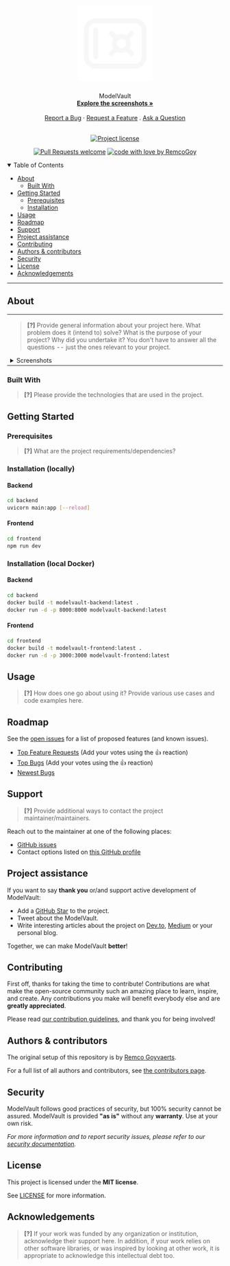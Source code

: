 <h1 align="center">
  <a href="https://github.com/RemcoGoy/ModelVault">
    <!-- Please provide path to your logo here -->
    <img src="docs/images/logo.svg" alt="Logo" width="175" height="175">
  </a>
</h1>

<div align="center">
  ModelVault
  <br />
  <a href="#about"><strong>Explore the screenshots »</strong></a>
  <br />
  <br />
  <a href="https://github.com/RemcoGoy/ModelVault/issues/new?assignees=&labels=bug&template=01_BUG_REPORT.md&title=bug%3A+">Report a Bug</a>
  ·
  <a href="https://github.com/RemcoGoy/ModelVault/issues/new?assignees=&labels=enhancement&template=02_FEATURE_REQUEST.md&title=feat%3A+">Request a Feature</a>
  .
  <a href="https://github.com/RemcoGoy/ModelVault/issues/new?assignees=&labels=question&template=04_SUPPORT_QUESTION.md&title=support%3A+">Ask a Question</a>
</div>

<div align="center">
<br />

[![Project license](https://img.shields.io/github/license/RemcoGoy/ModelVault.svg?style=flat-square)](LICENSE)

[![Pull Requests welcome](https://img.shields.io/badge/PRs-welcome-ff69b4.svg?style=flat-square)](https://github.com/RemcoGoy/ModelVault/issues?q=is%3Aissue+is%3Aopen+label%3A%22help+wanted%22)
[![code with love by RemcoGoy](https://img.shields.io/badge/%3C%2F%3E%20with%20%E2%99%A5%20by-RemcoGoy-ff1414.svg?style=flat-square)](https://github.com/RemcoGoy)

</div>

<details open="open">
<summary>Table of Contents</summary>

- [About](#about)
  - [Built With](#built-with)
- [Getting Started](#getting-started)
  - [Prerequisites](#prerequisites)
  - [Installation](#installation)
- [Usage](#usage)
- [Roadmap](#roadmap)
- [Support](#support)
- [Project assistance](#project-assistance)
- [Contributing](#contributing)
- [Authors & contributors](#authors--contributors)
- [Security](#security)
- [License](#license)
- [Acknowledgements](#acknowledgements)

</details>

---

## About

<table><tr><td>

> **[?]**
> Provide general information about your project here.
> What problem does it (intend to) solve?
> What is the purpose of your project?
> Why did you undertake it?
> You don't have to answer all the questions -- just the ones relevant to your project.

<details>
<summary>Screenshots</summary>
<br>

> **[?]**
> Please provide your screenshots here.

|                               Home Page                               |                               Login Page                               |
| :-------------------------------------------------------------------: | :--------------------------------------------------------------------: |
| <img src="docs/images/screenshot.png" title="Home Page" width="100%"> | <img src="docs/images/screenshot.png" title="Login Page" width="100%"> |

</details>

</td></tr></table>

### Built With

> **[?]**
> Please provide the technologies that are used in the project.

## Getting Started

### Prerequisites

> **[?]**
> What are the project requirements/dependencies?

### Installation (locally)

#### Backend

```bash
cd backend
uvicorn main:app [--reload]
```

#### Frontend

```bash
cd frontend
npm run dev
```

### Installation (local Docker)

#### Backend

```bash
cd backend
docker build -t modelvault-backend:latest .
docker run -d -p 8000:8000 modelvault-backend:latest
```

#### Frontend

```bash
cd frontend
docker build -t modelvault-frontend:latest .
docker run -d -p 3000:3000 modelvault-frontend:latest
```

## Usage

> **[?]**
> How does one go about using it?
> Provide various use cases and code examples here.

## Roadmap

See the [open issues](https://github.com/RemcoGoy/ModelVault/issues) for a list of proposed features (and known issues).

- [Top Feature Requests](https://github.com/RemcoGoy/ModelVault/issues?q=label%3Aenhancement+is%3Aopen+sort%3Areactions-%2B1-desc) (Add your votes using the 👍 reaction)
- [Top Bugs](https://github.com/RemcoGoy/ModelVault/issues?q=is%3Aissue+is%3Aopen+label%3Abug+sort%3Areactions-%2B1-desc) (Add your votes using the 👍 reaction)
- [Newest Bugs](https://github.com/RemcoGoy/ModelVault/issues?q=is%3Aopen+is%3Aissue+label%3Abug)

## Support

> **[?]**
> Provide additional ways to contact the project maintainer/maintainers.

Reach out to the maintainer at one of the following places:

- [GitHub issues](https://github.com/RemcoGoy/ModelVault/issues/new?assignees=&labels=question&template=04_SUPPORT_QUESTION.md&title=support%3A+)
- Contact options listed on [this GitHub profile](https://github.com/RemcoGoy)

## Project assistance

If you want to say **thank you** or/and support active development of ModelVault:

- Add a [GitHub Star](https://github.com/RemcoGoy/ModelVault) to the project.
- Tweet about the ModelVault.
- Write interesting articles about the project on [Dev.to](https://dev.to/), [Medium](https://medium.com/) or your personal blog.

Together, we can make ModelVault **better**!

## Contributing

First off, thanks for taking the time to contribute! Contributions are what make the open-source community such an amazing place to learn, inspire, and create. Any contributions you make will benefit everybody else and are **greatly appreciated**.


Please read [our contribution guidelines](docs/CONTRIBUTING.md), and thank you for being involved!

## Authors & contributors

The original setup of this repository is by [Remco Goyvaerts](https://github.com/RemcoGoy).

For a full list of all authors and contributors, see [the contributors page](https://github.com/RemcoGoy/ModelVault/contributors).

## Security

ModelVault follows good practices of security, but 100% security cannot be assured.
ModelVault is provided **"as is"** without any **warranty**. Use at your own risk.

_For more information and to report security issues, please refer to our [security documentation](docs/SECURITY.md)._

## License

This project is licensed under the **MIT license**.

See [LICENSE](LICENSE) for more information.

## Acknowledgements

> **[?]**
> If your work was funded by any organization or institution, acknowledge their support here.
> In addition, if your work relies on other software libraries, or was inspired by looking at other work, it is appropriate to acknowledge this intellectual debt too.
